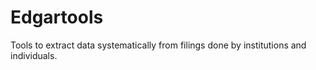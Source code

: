 # Edgartools
Tools to extract data systematically from filings done by institutions and individuals. 
